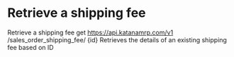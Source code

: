 # Retrieve a shipping fee

Retrieve a shipping fee get https://api.katanamrp.com/v1 /sales_order_shipping_fee/ {id}
Retrieves the details of an existing shipping fee based on ID
